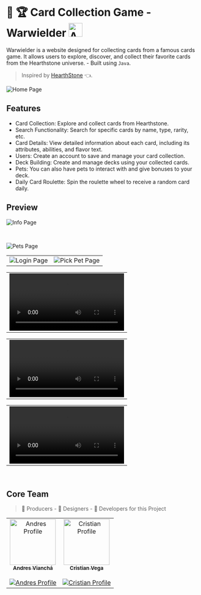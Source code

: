 # :card_index: :trophy: Card Collection Game - Warwielder <img src="https://phenomenal-figolla-ec963e.netlify.app/Logo.png" width="36" alt=" AVC Logo"/>

Warwielder is a website designed for collecting cards from a famous cards game.
It allows users to explore, discover, and collect their favorite cards from the Hearthstone universe. - Built using `Java`.
> Inspired by [HearthStone](https://hearthstone.blizzard.com) :point_left:.

![Home Page](https://github.com/Andresv309/warwielder/assets/116861909/8067fa86-e903-496f-8c25-515a043633eb)

## Features
- Card Collection: Explore and collect cards from Hearthstone.
- Search Functionality: Search for specific cards by name, type, rarity, etc.
- Card Details: View detailed information about each card, including its attributes, abilities, and flavor text.
- Users: Create an account to save and manage your card collection.
- Deck Building: Create and manage decks using your collected cards.
- Pets: You can also have pets to interact with and give bonuses to your deck.
- Daily Card Roulette: Spin the roulette wheel to receive a random card daily.

## Preview

![Info Page](https://github.com/Andresv309/warwielder/assets/116861909/74c97459-6385-4046-a88f-b4b4286fe653)

<br/>

![Pets Page](https://github.com/Andresv309/warwielder/assets/116861909/6303946d-45fd-40da-aead-46e70cbc924e)


<table align="center">
<tr>
  <td><img src="https://github.com/Andresv309/warwielder/assets/116861909/f39cd646-cb72-4da3-a0d0-f2346f17b8af" alt="Login Page"/></td>
  <td><img src="https://github.com/Andresv309/warwielder/assets/116861909/760b6fd2-d721-4e78-9923-71dbac974418" alt="Pick Pet Page"/></td>
</tr>
</table>


<table align="center">
<tr>
  <td><video src="https://github.com/Andresv309/warwielder/assets/92413890/db624a87-b6dd-4c8a-a826-501dcab4beb3"></video></td>
</tr>
</table>
<table align="center">
<tr>
  <td><video src="https://github.com/Andresv309/warwielder/assets/92413890/99ac1c55-d6da-41f1-82b9-fdbbadb24878"></video></td>
</tr>
</table>
<table align="center">
<tr>
  <td><video src="https://github.com/Andresv309/warwielder/assets/92413890/f65f969a-da98-43a3-a088-85ab1b485700"></video></td>
</tr>
</table>


<br>



## Core Team

> 🚀 Producers - 💅 Designers - 🤖 Developers for this Project

<table>
  <tbody>
    <tr>
      <td align="center"><a href="https://github.com/Andresv309"><img src="https://avatars.githubusercontent.com/u/116861909?v=4?s=120" width="120px"  alt="Andres Profile"/><br /><sub><b>Andres Vianchá</b></sub></a> <br><br>    
        <a href="https://github.com/Andresv309">
          <img src="https://img.shields.io/badge/follow-30363D?style=for-the-badge&logo=GitHub-Sponsors&logoColor=#white" alt="Andres Profile" />
        </a> 
      </td>
      <td align="center"><a href="https://github.com/Cristian1503V"><img src="https://avatars.githubusercontent.com/u/92413890?v=4?s=120"  width="120px"  alt="Cristian Profile"/><br /><sub><b>Cristian Vega</b></sub></a> <br><br> 
        <a href="https://github.com/Cristian1503V">
          <img src="https://img.shields.io/badge/follow-30363D?style=for-the-badge&logo=GitHub-Sponsors&logoColor=#white" alt="Cristian Profile"></img>
        </a> 
      </td>
    </tr>
  </tbody>
</table>
